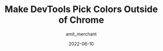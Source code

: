 ---
author: amit_merchant
date: 2022-06-10
permalink: false
tags:
  - devtools
  - colors
target_url: https://www.amitmerchant.com/make-devtools-color-picker-pick-colors-outside-of-chrome/
title: Make DevTools Pick Colors Outside of Chrome
---